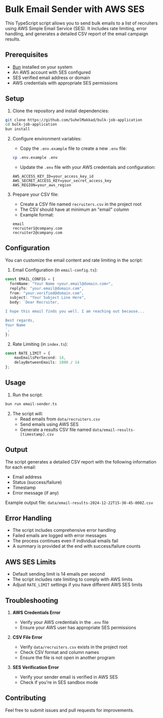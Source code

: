 # Bulk Email Sender with AWS SES

This TypeScript script allows you to send bulk emails to a list of recruiters using AWS Simple Email Service (SES). It includes rate limiting, error handling, and generates a detailed CSV report of the email campaign results.

## Prerequisites

- [Bun](https://bun.sh/) installed on your system
- An AWS account with SES configured
- SES verified email address or domain
- AWS credentials with appropriate SES permissions

## Setup

1. Clone the repository and install dependencies:

```bash
git clone https://github.com/SuhelMakkad/bulk-job-application
cd bulk-job-application
bun install
```

2. Configure environment variables:
   - Copy the `.env.example` file to create a new `.env` file:

   ```bash
   cp .env.example .env
   ```

   - Update the `.env` file with your AWS credentials and configuration:

   ```env
   AWS_ACCESS_KEY_ID=your_access_key_id
   AWS_SECRET_ACCESS_KEY=your_secret_access_key
   AWS_REGION=your_aws_region
   ```

3. Prepare your CSV file:
   - Create a CSV file named `recruiters.csv` in the project root
   - The CSV should have at minimum an "email" column
   - Example format:

   ```csv
   email
   recruiter1@company.com
   recruiter2@company.com
   ```

## Configuration

You can customize the email content and rate limiting in the script:

1. Email Configuration (in `email-config.ts`):

```typescript
const EMAIL_CONFIG = {
  formName: "Your Name <your.email@domain.com>",
  replyTo: "your.email@domain.com",
  from: "your.verified@domain.com",
  subject: "Your Subject Line Here",
  body: `Dear Recruiter,

I hope this email finds you well. I am reaching out because...

Best regards,
Your Name
`,
};
```

2. Rate Limiting (in `index.ts`):

```typescript
const RATE_LIMIT = {
    maxEmailsPerSecond: 14,
    delayBetweenEmails: 1000 / 14
};
```

## Usage

1. Run the script:

```bash
bun run email-sender.ts
```

2. The script will:
   - Read emails from `data/recruiters.csv`
   - Send emails using AWS SES
   - Generate a results CSV file named `data/email-results-[timestamp].csv`

## Output

The script generates a detailed CSV report with the following information for each email:

- Email address
- Status (success/failure)
- Timestamp
- Error message (if any)

Example output file: `data/email-results-2024-12-22T15-30-45-000Z.csv`

## Error Handling

- The script includes comprehensive error handling
- Failed emails are logged with error messages
- The process continues even if individual emails fail
- A summary is provided at the end with success/failure counts

## AWS SES Limits

- Default sending limit is 14 emails per second
- The script includes rate limiting to comply with AWS limits
- Adjust `RATE_LIMIT` settings if you have different AWS SES limits

## Troubleshooting

1. **AWS Credentials Error**
   - Verify your AWS credentials in the `.env` file
   - Ensure your AWS user has appropriate SES permissions

2. **CSV File Error**
   - Verify `data/recruiters.csv` exists in the project root
   - Check CSV format and column names
   - Ensure the file is not open in another program

3. **SES Verification Error**
   - Verify your sender email is verified in AWS SES
   - Check if you're in SES sandbox mode

## Contributing

Feel free to submit issues and pull requests for improvements.
